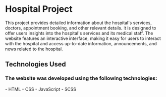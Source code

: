 <h1>Hospital Project</h1>

<p>This project provides detailed information about the hospital's services, doctors, appointment booking, and other relevant details. It is designed to offer users insights into the hospital's services and its medical staff. The website features an interactive interface, making it easy for users to interact with the hospital and access up-to-date information, announcements, and news related to the hospital.</p>

<h2>Technologies Used</h2>
<h3>The website was developed using the following technologies:</h3>
- HTML
- CSS
- JavaScript
- SCSS